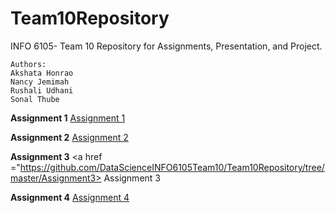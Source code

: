 # Team10Repository
INFO 6105- Team 10 Repository for Assignments, Presentation, and Project.

```
Authors:
Akshata Honrao
Nancy Jemimah
Rushali Udhani
Sonal Thube
```

**Assignment 1**
<a href = "https://github.com/DataScienceINFO6105Team10/Team10Repository/tree/master/Assignment1"> Assignment 1 </a>

**Assignment 2**
<a href ="https://github.com/DataScienceINFO6105Team10/Team10Repository/tree/master/Assignment2"> Assignment 2 </a>

**Assignment 3**
<a href ="https://github.com/DataScienceINFO6105Team10/Team10Repository/tree/master/Assignment3> Assignment 3 </a>

**Assignment 4**
<a href ="https://github.com/DataScienceINFO6105Team10/Team10Repository/tree/master/Assignment4"> Assignment 4 </a>
